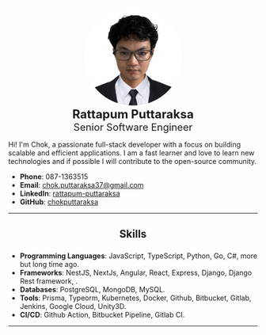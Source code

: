 <!-- ![Profile Picture](my-profile.png) Replace with your image URL -->

<div style="text-align: center;">
  <img src="my-profile.png" style="width:200px; border-radius:50%;" />
</div>

<div style="text-align:center; margin-bottom:8px;">
    <div style="font-size:24px; font-weight:bold">Rattapum Puttaraksa</div>
    <div style="font-size:20px;">Senior Software Engineer</div>
</div>

Hi! I'm Chok, a passionate full-stack developer with a focus on building scalable and efficient applications. I am a fast learner and love to learn new technologies and if possible I will contribute to the open-source community.

- **Phone**: 087-1363515
- **Email**: [chok.puttaraksa37@gmail.com](mailto:chok.puttaraksa37@gmail.com)
- **LinkedIn**: [rattapum-puttaraksa](https://www.linkedin.com/in/rattapum-puttaraksa/)
- **GitHub**: [chokputtaraksa](https://github.com/chokputtaraksa)

---

<h2 style="text-align:center;">Skills</h2>

###

- **Programming Languages**: JavaScript, TypeScript, Python, Go, C#, more but long time ago.
- **Frameworks**: NestJS, NextJs, Angular, React, Express, Django, Django Rest framework, .
- **Databases**: PostgreSQL, MongoDB, MySQL.
- **Tools**: Prisma, Typeorm, Kubernetes, Docker, Github, Bitbucket, Gitlab, Jenkins, Google Cloud, Unity3D.
- **CI/CD**: Github Action, Bitbucket Pipeline, Gitlab CI.

---
